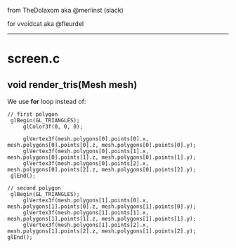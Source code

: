 from TheDolaxom aka @merlinst (slack) 

for vvoidcat aka @fleurdel

---
# screen.c
## void render_tris(Mesh mesh)
We use **for** loop instead of:

    // first polygon
     glBegin(GL_TRIANGLES);
         glColor3f(0, 0, 0);
        
         glVertex3f(mesh.polygons[0].points[0].x, mesh.polygons[0].points[0].z, mesh.polygons[0].points[0].y);
         glVertex3f(mesh.polygons[0].points[1].x, mesh.polygons[0].points[1].z, mesh.polygons[0].points[1].y);
         glVertex3f(mesh.polygons[0].points[2].x, mesh.polygons[0].points[2].z, mesh.polygons[0].points[2].y);
     glEnd();

    // second polygon
     glBegin(GL_TRIANGLES);
         glVertex3f(mesh.polygons[1].points[0].x, mesh.polygons[1].points[0].z, mesh.polygons[1].points[0].y);
         glVertex3f(mesh.polygons[1].points[1].x, mesh.polygons[1].points[1].z, mesh.polygons[1].points[1].y);
         glVertex3f(mesh.polygons[1].points[2].x, mesh.polygons[1].points[2].z, mesh.polygons[1].points[2].y);
    glEnd();
    
